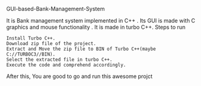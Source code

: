 GUI-based-Bank-Management-System

It is Bank management system implemented in C++ . Its GUI is made with C graphics and mouse functionality . It is made in turbo C++.
Steps to run

    Install Turbo C++.
    Download zip file of the project.
    Extract and Move the zip file to BIN of Turbo C++(maybe C://TURBOC3//BIN).
    Select the extracted file in turbo C++.
    Execute the code and comprehend accordingly.
After this, You are good to go and run this awesome projct
